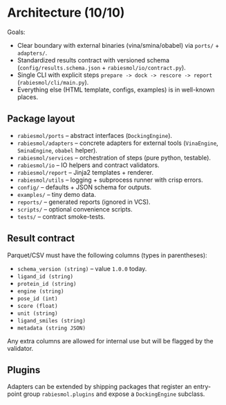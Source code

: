 # Architecture (10/10)

Goals:
- Clear boundary with external binaries (vina/smina/obabel) via `ports/` + `adapters/`.
- Standardized results contract with versioned schema (`config/results.schema.json` + `rabiesmol/io/contract.py`).
- Single CLI with explicit steps `prepare -> dock -> rescore -> report` (`rabiesmol/cli/main.py`).
- Everything else (HTML template, configs, examples) is in well-known places.

## Package layout
- `rabiesmol/ports` – abstract interfaces (`DockingEngine`).
- `rabiesmol/adapters` – concrete adapters for external tools (`VinaEngine`, `SminaEngine`, `obabel` helper).
- `rabiesmol/services` – orchestration of steps (pure python, testable).
- `rabiesmol/io` – IO helpers and contract validators.
- `rabiesmol/report` – Jinja2 templates + renderer.
- `rabiesmol/utils` – logging + subprocess runner with crisp errors.
- `config/` – defaults + JSON schema for outputs.
- `examples/` – tiny demo data.
- `reports/` – generated reports (ignored in VCS).
- `scripts/` – optional convenience scripts.
- `tests/` – contract smoke-tests.

## Result contract
Parquet/CSV must have the following columns (types in parentheses):

- `schema_version (string)` – value `1.0.0` today.
- `ligand_id (string)`
- `protein_id (string)`
- `engine (string)`
- `pose_id (int)`
- `score (float)`
- `unit (string)`
- `ligand_smiles (string)`
- `metadata (string JSON)`

Any extra columns are allowed for internal use but will be flagged by the validator.

## Plugins
Adapters can be extended by shipping packages that register an entry-point
group `rabiesmol.plugins` and expose a `DockingEngine` subclass.
